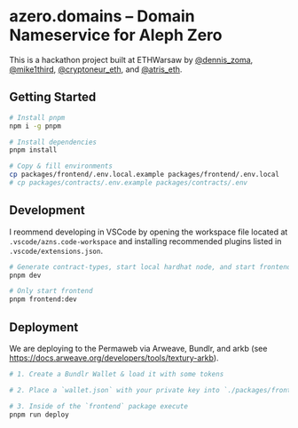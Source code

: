 # azero.domains – Domain Nameservice for Aleph Zero

This is a hackathon project built at ETHWarsaw by [@dennis_zoma](https://twitter.com/dennis_zoma), [@mike1third](https://twitter.com/mike1third), [@cryptoneur_eth](https://twitter.com/cryptoneur_eth), and [@atris_eth](https://twitter.com/atris_eth).

## Getting Started

```bash
# Install pnpm
npm i -g pnpm

# Install dependencies
pnpm install

# Copy & fill environments
cp packages/frontend/.env.local.example packages/frontend/.env.local
# cp packages/contracts/.env.example packages/contracts/.env
```

## Development

I reommend developing in VSCode by opening the workspace file located at `.vscode/azns.code-workspace` and installing recommended plugins listed in `.vscode/extensions.json`.

```bash
# Generate contract-types, start local hardhat node, and start frontend with turborepo
pnpm dev

# Only start frontend
pnpm frontend:dev
```

## Deployment

We are deploying to the Permaweb via Arweave, Bundlr, and arkb (see https://docs.arweave.org/developers/tools/textury-arkb).

```bash
# 1. Create a Bundlr Wallet & load it with some tokens

# 2. Place a `wallet.json` with your private key into `./packages/frontend/`

# 3. Inside of the `frontend` package execute
pnpm run deploy
```
